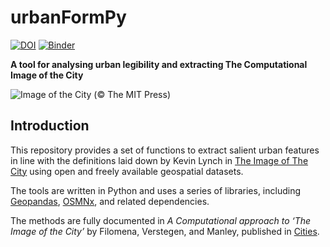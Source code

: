 # urbanFormPy
[![DOI](https://zenodo.org/badge/130851801.svg)](https://zenodo.org/badge/latestdoi/130851801)
[![Binder](https://mybinder.org/badge_logo.svg)](https://mybinder.org/v2/gh/g-filomena/Computational-Image-of-the-City/master)

**A tool for analysing urban legibility and extracting The Computational Image of the City**


<img src="image_of_the_city_boston.jpg" alt="Image of the City (© The MIT Press)" />

## Introduction

This repository provides a set of functions to extract salient urban features in line with the definitions laid down by Kevin Lynch in [The Image of The City](https://mitpress.mit.edu/books/image-city) using open and freely available geospatial datasets.

The tools are written in Python and uses a series of libraries, including [Geopandas](http://geopandas.org), [OSMNx](https://osmnx.readthedocs.io/en/stable/), and related dependencies.

The methods are fully documented in *A Computational approach to ‘The Image of the City’* by Filomena, Verstegen, and Manley, published in [Cities](https://doi.org/10.1016/j.cities.2019.01.006).


